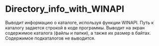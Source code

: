 # Directory_info_with_WINAPI
Выводит информацию о каталоге, используя функции WINAPI. Путь к каталогу задается строкой в коде программы. Выводит на экран содержимое каталога (файлы и папки), а также их размер в байтах. Содержимое подкаталогов не выводится.
